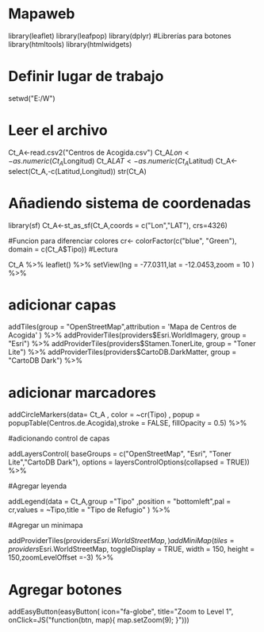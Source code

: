 # Mapaweb
library(leaflet)
library(leafpop)
library(dplyr)
#Librerías para botones
library(htmltools)
library(htmlwidgets)


# Definir lugar de trabajo

setwd("E:/W")

# Leer el archivo

Ct_A<-read.csv2("Centros de Acogida.csv")
Ct_A$Lon<-as.numeric(Ct_A$Longitud)
Ct_A$LAT<-as.numeric(Ct_A$Latitud)
Ct_A<-select(Ct_A,-c(Latitud,Longitud))
str(Ct_A)

# Añadiendo sistema de coordenadas
library(sf)
Ct_A<-st_as_sf(Ct_A,coords = c("Lon","LAT"), crs=4326)

#Funcion para diferenciar colores
cr<- colorFactor(c("blue", "Green"), domain = c(Ct_A$Tipo))
#Lectura

Ct_A %>% leaflet() %>% setView(lng = -77.0311,lat = -12.0453,zoom = 10 ) %>%
  #  adicionar capas
  
  addTiles(group = "OpenStreetMap",attribution = 'Mapa de Centros de Acogida' ) %>% 
  addProviderTiles(providers$Esri.WorldImagery, group = "Esri") %>%   
  addProviderTiles(providers$Stamen.TonerLite, group = "Toner Lite") %>%
  addProviderTiles(providers$CartoDB.DarkMatter, group = "CartoDB Dark") %>%
  
  
  #  adicionar marcadores

  
  addCircleMarkers(data= Ct_A , color = ~cr(Tipo) ,
                   popup = popupTable(Centros.de.Acogida),stroke = FALSE, fillOpacity = 0.5) %>%
  
  #adicionando control de capas
  
  addLayersControl(
    baseGroups = c("OpenStreetMap", "Esri", "Toner Lite","CartoDB Dark"),
    options = layersControlOptions(collapsed = TRUE)) %>%
  
  #Agregar leyenda

  
  addLegend(data = Ct_A,group ="Tipo" ,position = "bottomleft",pal = cr,values = ~Tipo,title = "Tipo de Refugio" ) %>%

  #Agregar un minimapa
  
  addProviderTiles(providers$Esri.WorldStreetMap,) %>%
  addMiniMap( tiles = providers$Esri.WorldStreetMap,
              toggleDisplay = TRUE, width = 150,
              height = 150,zoomLevelOffset =-3) %>%
  
  # Agregar botones
  
  addEasyButton(easyButton(
    icon="fa-globe", title="Zoom to Level 1",
    onClick=JS("function(btn, map){ map.setZoom(9); }")))
